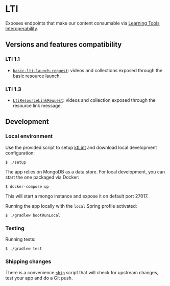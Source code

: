# LTI

Exposes endpoints that make our content consumable via [Learning Tools Interoperability](https://www.imsglobal.org/activity/learning-tools-interoperability).

## Versions and features compatibility

### LTI 1.1

- [`basic-lti-launch-request`](https://www.imsglobal.org/specs/ltiv1p1/implementation-guide): videos and collections exposed through the basic resource launch.


### LTI 1.3

- [`LtiResourceLinkRequest`](http://www.imsglobal.org/spec/lti/v1p3/): videos and collection exposed through the resource link message.

## Development

### Local environment

Use the provided script to setup [ktLint](https://ktlint.github.io) and download local development configuration:

```
$ ./setup
```   

The app relies on MongoDB as a data store. For local development, you can start the one packaged via Docker:

```
$ docker-compose up
```  

This will start a mongo instance and expose it on default port 27017.

Running the app locally with the `local` Spring profile activated:

```
$ ./gradlew bootRunLocal
```

### Testing

Running tests:

```
$ ./gradlew test
```

### Shipping changes

There is a convenience [`ship`](./ship) script that will check for upstream changes, test your app and do a Git push.
